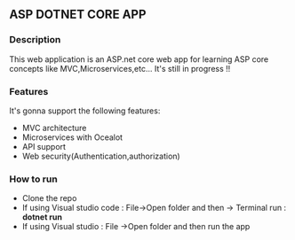 ## ASP DOTNET CORE APP

### Description

This web application is an ASP.net core web app for learning ASP core concepts like MVC,Microservices,etc... It's still in progress !! 

### Features

It's gonna support the following features:

* MVC architecture
* Microservices with Ocealot
* API support
* Web security(Authentication,authorization)

### How to run

* Clone the repo
* If using Visual studio code
    :  File->Open folder and then 
    -> Terminal run : **dotnet run**
* If using Visual studio
    :  File ->Open folder and then run the app


